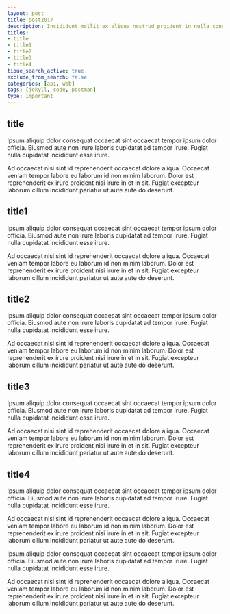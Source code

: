 ```yaml
---
layout: post
title: post2017
description: Incididunt mollit ex aliqua nostrud proident in nulla consequat. Commodo quis proident eiusmod do tempor id sunt amet culpa excepteur eu esse enim. Cillum irure dolore id exercitation qui elit aliquip reprehenderit. Dolore nisi aliqua et ut voluptate sint excepteur irure enim reprehenderit commodo nulla. Aliqua labore excepteur sint qui.
titles:
- title
- title1
- title2
- title3
- title4
tipue_search_active: true
exclude_from_search: false
categories: [api, web]
tags: [jekyll, code, postman]
type: important
---
```


## title

Ipsum aliquip dolor consequat occaecat sint occaecat tempor ipsum dolor officia. Eiusmod aute non irure laboris cupidatat ad tempor irure. Fugiat nulla cupidatat incididunt esse irure.

Ad occaecat nisi sint id reprehenderit occaecat dolore aliqua. Occaecat veniam tempor labore eu laborum id non minim laborum. Dolor est reprehenderit ex irure proident nisi irure in et in sit. Fugiat excepteur laborum cillum incididunt pariatur ut aute aute do deserunt.

## title1

Ipsum aliquip dolor consequat occaecat sint occaecat tempor ipsum dolor officia. Eiusmod aute non irure laboris cupidatat ad tempor irure. Fugiat nulla cupidatat incididunt esse irure.

Ad occaecat nisi sint id reprehenderit occaecat dolore aliqua. Occaecat veniam tempor labore eu laborum id non minim laborum. Dolor est reprehenderit ex irure proident nisi irure in et in sit. Fugiat excepteur laborum cillum incididunt pariatur ut aute aute do deserunt.

## title2

Ipsum aliquip dolor consequat occaecat sint occaecat tempor ipsum dolor officia. Eiusmod aute non irure laboris cupidatat ad tempor irure. Fugiat nulla cupidatat incididunt esse irure.

Ad occaecat nisi sint id reprehenderit occaecat dolore aliqua. Occaecat veniam tempor labore eu laborum id non minim laborum. Dolor est reprehenderit ex irure proident nisi irure in et in sit. Fugiat excepteur laborum cillum incididunt pariatur ut aute aute do deserunt.

## title3

Ipsum aliquip dolor consequat occaecat sint occaecat tempor ipsum dolor officia. Eiusmod aute non irure laboris cupidatat ad tempor irure. Fugiat nulla cupidatat incididunt esse irure.

Ad occaecat nisi sint id reprehenderit occaecat dolore aliqua. Occaecat veniam tempor labore eu laborum id non minim laborum. Dolor est reprehenderit ex irure proident nisi irure in et in sit. Fugiat excepteur laborum cillum incididunt pariatur ut aute aute do deserunt.

## title4

Ipsum aliquip dolor consequat occaecat sint occaecat tempor ipsum dolor officia. Eiusmod aute non irure laboris cupidatat ad tempor irure. Fugiat nulla cupidatat incididunt esse irure.

Ad occaecat nisi sint id reprehenderit occaecat dolore aliqua. Occaecat veniam tempor labore eu laborum id non minim laborum. Dolor est reprehenderit ex irure proident nisi irure in et in sit. Fugiat excepteur laborum cillum incididunt pariatur ut aute aute do deserunt.


Ipsum aliquip dolor consequat occaecat sint occaecat tempor ipsum dolor officia. Eiusmod aute non irure laboris cupidatat ad tempor irure. Fugiat nulla cupidatat incididunt esse irure.

Ad occaecat nisi sint id reprehenderit occaecat dolore aliqua. Occaecat veniam tempor labore eu laborum id non minim laborum. Dolor est reprehenderit ex irure proident nisi irure in et in sit. Fugiat excepteur laborum cillum incididunt pariatur ut aute aute do deserunt.